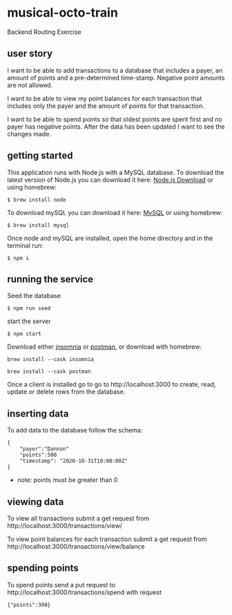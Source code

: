 # musical-octo-train
Backend Routing Exercise

## user story
I want to be able to add transactions to a database that includes a payer, an amount of points and a pre-determined time-stamp. Negative point amounts are not allowed.

I want to be able to view my point balances for each transaction that includes only the payer and the amount of points for that transaction.

I want to be able to spend points so that oldest points are spent first and no payer has negative points. After the data has been updated I want to see the changes made.

## getting started
This application runs with Node.js with a MySQL database. To download the latest version of Node.js you can download it here: [Node.js Download](https://nodejs.org/en/download/) or using homebrew:
```
$ brew install node 
```
To download mySQL you can download it here: [MySQL](https://dev.mysql.com/downloads/mysql/)
or using homebrew:
```
$ brew install mysql
```
Once node and mySQL are installed, open the home directory and in the terminal run:
```
$ npm i
```


## running the service
Seed the database 
```
$ npm run seed
```
start the server
```
$ npm start
```
Download either [insomnia](https://insomnia.rest/download) or [postman](https://www.postman.com/downloads/), or
 download with homebrew:
```
brew install --cask insomnia
```
```
brew install --cask postman
```
Once a client is installed go to go to http://localhost:3000 to create, read, update or delete rows from the database.

## inserting data
To add data to the database follow the schema:
```
{
    "payer":"Dannon"
    "points":500
    "timestamp": "2020-10-31T10:00:00Z"
}
```
- note: points must be greater than 0

## viewing data
To view all transactions submit a get request from http://localhost:3000/transactions/view/

To view point balances for each transaction submit a get request from http://localhost:3000/transactions/view/balance

## spending points
To spend points send a put request to http://localhost:3000/transactions/spend
with request 
```
{"points":300}
```